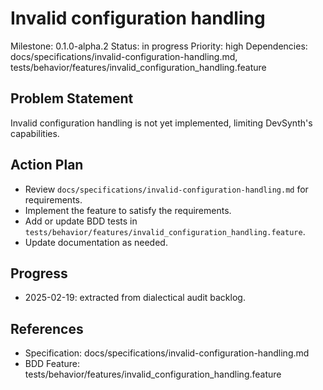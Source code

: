# Invalid configuration handling
Milestone: 0.1.0-alpha.2
Status: in progress
Priority: high
Dependencies: docs/specifications/invalid-configuration-handling.md, tests/behavior/features/invalid_configuration_handling.feature

## Problem Statement
Invalid configuration handling is not yet implemented, limiting DevSynth's capabilities.


## Action Plan
- Review `docs/specifications/invalid-configuration-handling.md` for requirements.
- Implement the feature to satisfy the requirements.
- Add or update BDD tests in `tests/behavior/features/invalid_configuration_handling.feature`.
- Update documentation as needed.

## Progress
- 2025-02-19: extracted from dialectical audit backlog.

## References
- Specification: docs/specifications/invalid-configuration-handling.md
- BDD Feature: tests/behavior/features/invalid_configuration_handling.feature
